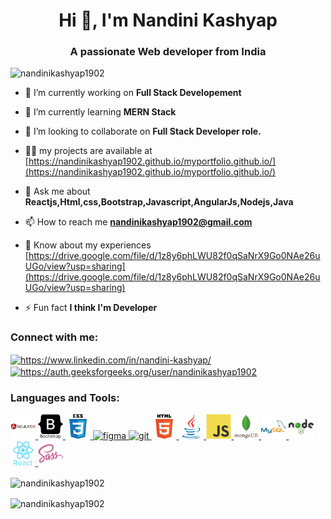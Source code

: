 <h1 align="center">Hi 👋, I'm Nandini Kashyap</h1>
<h3 align="center">A passionate Web developer from India</h3>

<p align="left"> <img src="https://komarev.com/ghpvc/?username=nandinikashyap1902&label=Profile%20views&color=0e75b6&style=flat" alt="nandinikashyap1902" /> </p>

- 🔭 I’m currently working on **Full Stack Developement**

- 🌱 I’m currently learning **MERN Stack**

- 👯 I’m looking to collaborate on **Full Stack Developer role.**

- 👨‍💻 my projects are available at [https://nandinikashyap1902.github.io/myportfolio.github.io/](https://nandinikashyap1902.github.io/myportfolio.github.io/)

- 💬 Ask me about **Reactjs,Html,css,Bootstrap,Javascript,AngularJs,Nodejs,Java**

- 📫 How to reach me **nandinikashyap1902@gmail.com**

- 📄 Know about my experiences [https://drive.google.com/file/d/1z8y6phLWU82f0qSaNrX9Go0NAe26uUGo/view?usp=sharing](https://drive.google.com/file/d/1z8y6phLWU82f0qSaNrX9Go0NAe26uUGo/view?usp=sharing)

- ⚡ Fun fact **I think I'm Developer**

<h3 align="left">Connect with me:</h3>
<p align="left">
<a href="https://linkedin.com/in/https://www.linkedin.com/in/nandini-kashyap/" target="blank"><img align="center" src="https://raw.githubusercontent.com/rahuldkjain/github-profile-readme-generator/master/src/images/icons/Social/linked-in-alt.svg" alt="https://www.linkedin.com/in/nandini-kashyap/" height="30" width="40" /></a>
<a href="https://auth.geeksforgeeks.org/user/https://auth.geeksforgeeks.org/user/nandinikashyap1902" target="blank"><img align="center" src="https://raw.githubusercontent.com/rahuldkjain/github-profile-readme-generator/master/src/images/icons/Social/geeks-for-geeks.svg" alt="https://auth.geeksforgeeks.org/user/nandinikashyap1902" height="30" width="40" /></a>
</p>

<h3 align="left">Languages and Tools:</h3>
<p align="left"> <a href="https://angular.io" target="_blank" rel="noreferrer"> <img src="https://raw.githubusercontent.com/devicons/devicon/master/icons/angularjs/angularjs-original-wordmark.svg" alt="angularjs" width="40" height="40"/> </a> <a href="https://getbootstrap.com" target="_blank" rel="noreferrer"> <img src="https://raw.githubusercontent.com/devicons/devicon/master/icons/bootstrap/bootstrap-plain-wordmark.svg" alt="bootstrap" width="40" height="40"/> </a> <a href="https://www.w3schools.com/css/" target="_blank" rel="noreferrer"> <img src="https://raw.githubusercontent.com/devicons/devicon/master/icons/css3/css3-original-wordmark.svg" alt="css3" width="40" height="40"/> </a> <a href="https://www.figma.com/" target="_blank" rel="noreferrer"> <img src="https://www.vectorlogo.zone/logos/figma/figma-icon.svg" alt="figma" width="40" height="40"/> </a> <a href="https://git-scm.com/" target="_blank" rel="noreferrer"> <img src="https://www.vectorlogo.zone/logos/git-scm/git-scm-icon.svg" alt="git" width="40" height="40"/> </a> <a href="https://www.w3.org/html/" target="_blank" rel="noreferrer"> <img src="https://raw.githubusercontent.com/devicons/devicon/master/icons/html5/html5-original-wordmark.svg" alt="html5" width="40" height="40"/> </a> <a href="https://www.java.com" target="_blank" rel="noreferrer"> <img src="https://raw.githubusercontent.com/devicons/devicon/master/icons/java/java-original.svg" alt="java" width="40" height="40"/> </a> <a href="https://developer.mozilla.org/en-US/docs/Web/JavaScript" target="_blank" rel="noreferrer"> <img src="https://raw.githubusercontent.com/devicons/devicon/master/icons/javascript/javascript-original.svg" alt="javascript" width="40" height="40"/> </a> <a href="https://www.mongodb.com/" target="_blank" rel="noreferrer"> <img src="https://raw.githubusercontent.com/devicons/devicon/master/icons/mongodb/mongodb-original-wordmark.svg" alt="mongodb" width="40" height="40"/> </a> <a href="https://www.mysql.com/" target="_blank" rel="noreferrer"> <img src="https://raw.githubusercontent.com/devicons/devicon/master/icons/mysql/mysql-original-wordmark.svg" alt="mysql" width="40" height="40"/> </a> <a href="https://nodejs.org" target="_blank" rel="noreferrer"> <img src="https://raw.githubusercontent.com/devicons/devicon/master/icons/nodejs/nodejs-original-wordmark.svg" alt="nodejs" width="40" height="40"/> </a> <a href="https://reactjs.org/" target="_blank" rel="noreferrer"> <img src="https://raw.githubusercontent.com/devicons/devicon/master/icons/react/react-original-wordmark.svg" alt="react" width="40" height="40"/> </a> <a href="https://sass-lang.com" target="_blank" rel="noreferrer"> <img src="https://raw.githubusercontent.com/devicons/devicon/master/icons/sass/sass-original.svg" alt="sass" width="40" height="40"/> </a> </p>

<p><img align="center" src="https://github-readme-stats.vercel.app/api/top-langs?username=nandinikashyap1902&show_icons=true&locale=en&layout=compact" alt="nandinikashyap1902" /></p>

<p><img align="center" src="https://github-readme-streak-stats.herokuapp.com/?user=nandinikashyap1902&" alt="nandinikashyap1902" /></p>
